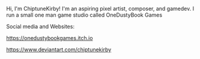 Hi, I'm ChiptuneKirby! I'm an aspiring pixel artist, composer, and gamedev. I run a small one man game studio called OneDustyBook Games

Social media and Websites:

https://onedustybookgames.itch.io

https://www.deviantart.com/chiptunekirby


<!---
ChiptuneKirby/ChiptuneKirby is a ✨ special ✨ repository because its `README.md` (this file) appears on your GitHub profile.
You can click the Preview link to take a look at your changes.
--->
